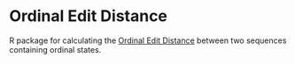 # Ordinal Edit Distance

R package for calculating the [Ordinal Edit Distance](https://doi.org/10.1177/096228022091717) between two sequences containing ordinal states.

